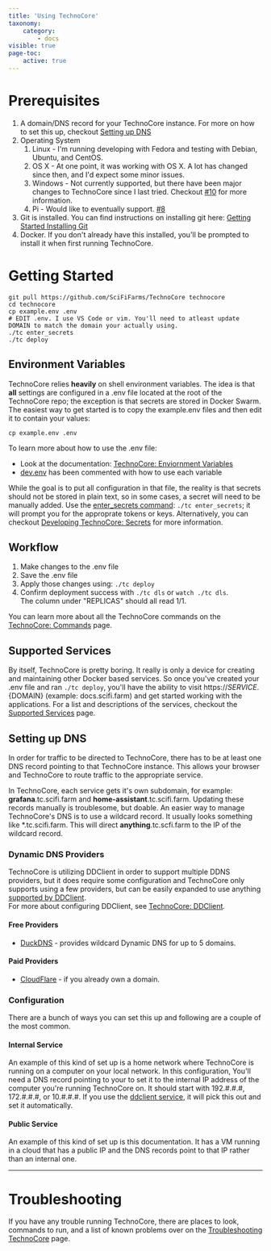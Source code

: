 ```yaml
---
title: 'Using TechnoCore'
taxonomy:
    category:
        - docs
visible: true
page-toc:
    active: true
---
```


# Prerequisites
1. A domain/DNS record for your TechnoCore instance. For more on how to set this up, checkout [Setting up DNS](#setting-up-dns)
2. Operating System
   1. Linux - I'm running developing with Fedora and testing with Debian, Ubuntu, and CentOS. 
   2. OS X - At one point, it was working with OS X. A lot has changed since then, and I'd expect some minor issues. 
   3. Windows - Not currently supported, but there have been major changes to TechnoCore since I last tried. Checkout [#10](https://github.com/SciFiFarms/TechnoCore/issues/10) for more information.
   4. Pi - Would like to eventually support. [#8](https://github.com/SciFiFarms/TechnoCore/issues/8)
3. Git is installed. You can find instructions on installing git here: [Getting Started Installing Git](https://git-scm.com/book/en/v2/Getting-Started-Installing-Git)
4. Docker. If you don't already have this installed, you'll be prompted to install it when first running TechnoCore.

# Getting Started
```
git pull https://github.com/SciFiFarms/TechnoCore technocore
cd technocore
cp example.env .env
# EDIT .env. I use VS Code or vim. You'll need to atleast update DOMAIN to match the domain your actually using. 
./tc enter_secrets
./tc deploy
```

## Environment Variables
TechnoCore relies **heavily** on shell environment variables. The idea is that **all** settings are configured in a .env file located at the root of the TechnoCore repo; the exception is that secrets are stored in Docker Swarm. The easiest way to get started is to copy the example.env files and then edit it to contain your values:
```
cp example.env .env
```
To learn more about how to use the .env file:
  -  Look at the documentation: [TechnoCore: Enviornment Variables](../env-vars)
  -  [dev.env](https://github.com/SciFiFarms/TechnoCore/blob/refactor/dev.env) has been commented with how to use each variable

While the goal is to put all configuration in that file, the reality is that secrets should not be stored in plain text, so in some cases, a secret will need to be manually added. Use the [enter_secrets command](../commands#enter-secrets): `./tc enter_secrets`; it will prompt you for the approprate tokens or keys. Alternatively, you can checkout [Developing TechnoCore: Secrets](../../developing-technocore/secrets) for more information.

## Workflow
1. Make changes to the .env file
2. Save the .env file
3. Apply those changes using: `./tc deploy`
4. Confirm deployment success with `./tc dls` or `watch ./tc dls`.   
The column under "REPLICAS" should all read 1/1. 

You can learn more about all the TechnoCore commands on the [TechnoCore: Commands](../commands) page.

## Supported Services
By itself, TechnoCore is pretty boring. It really is only a device for creating and maintaining other Docker based services. So once you've created your .env file and ran `./tc deploy`, you'll have the ability to visit https://${SERVICE}.${DOMAIN} (example: docs.scifi.farm) and get started working with the applications. For a list and descriptions of the services, checkout the [Supported Services](../supported-services) page.

## Setting up DNS
In order for traffic to be directed to TechnoCore, there has to be at least one DNS record pointing to that TechnoCore instance. This allows your browser and TechnoCore to route traffic to the appropriate service.

In TechnoCore, each service gets it's own subdomain, for example: **grafana**.tc.scifi.farm and **home-assistant**.tc.scifi.farm. Updating these records manually is troublesome, but doable. An easier way to manage TechnoCore's DNS is to use a wildcard record. It usually looks something like \*.tc.scifi.farm. This will direct **anything**.tc.scfi.farm to the IP of the wildcard record. 

### Dynamic DNS Providers
TechnoCore is utilizing DDClient in order to support multiple DDNS providers, but it does require some configuration and TechnoCore only supports using a few providers, but can be easily expanded to use anything [supported by DDClient](https://github.com/ddclient/ddclient/blob/master/README.md).   
For more about configuring DDClient, see [TechnoCore: DDClient](../services/ddclient).

#### Free Providers
  * [DuckDNS](https://www.duckdns.org/) - provides wildcard Dynamic DNS for up to 5 domains.   

#### Paid Providers
  * [CloudFlare](https://www.cloudflare.com/) - if you already own a domain. 

### Configuration
There are a bunch of ways you can set this up and following are a couple of the most common. 
#### Internal Service
An example of this kind of set up is a home network where TechnoCore is running on a computer on your local network. In this configuration, 
You'll need a DNS record pointing to your to set it to the internal IP address of the computer you're running TechnoCore on. It should start with 192.#.#.#, 172.#.#.#, or 10.#.#.#. If you use the [ddclient service](../services/ddclient), it will pick this out and set it automatically. 
#### Public Service
An example of this kind of set up is this documentation. It has a VM running in a cloud that has a public IP and the DNS records point to that IP rather than an internal one. 

---

# Troubleshooting
If you have any trouble running TechnoCore, there are places to look, commands to run, and a list of known problems over on the [Troubleshooting TechnoCore](../troubleshooting-technocore) page. 
